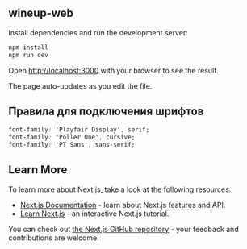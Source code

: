 ## wineup-web

Install dependencies and run the development server:

```bash
npm install
npm run dev
```

Open [http://localhost:3000](http://localhost:3000) with your browser to see the result.

The page auto-updates as you edit the file.

## Правила для подключения шрифтов

```css
font-family: 'Playfair Display', serif;
font-family: 'Poller One', cursive;
font-family: 'PT Sans', sans-serif;
```

## Learn More

To learn more about Next.js, take a look at the following resources:

- [Next.js Documentation](https://nextjs.org/docs) - learn about Next.js features and API.
- [Learn Next.js](https://nextjs.org/learn) - an interactive Next.js tutorial.

You can check out [the Next.js GitHub repository](https://github.com/vercel/next.js/) - your feedback and contributions are welcome!
